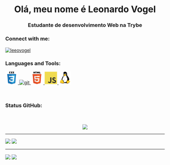 <h1 align="center">Olá, meu nome é Leonardo Vogel</h1>
<h3 align="center">Estudante de desenvolvimento Web na Trybe</h3>

<h3 align="left">Connect with me:</h3>
<p align="left">
<a href="https://linkedin.com/in/leeovogel" target="blank"><img align="center" src="https://raw.githubusercontent.com/rahuldkjain/github-profile-readme-generator/master/src/images/icons/Social/linked-in-alt.svg" alt="leeovogel" height="30" width="40" /></a>
</p>

<h3 align="left">Languages and Tools:</h3>
<p align="left"> <a href="https://www.w3schools.com/css/" target="_blank"> <img src="https://raw.githubusercontent.com/devicons/devicon/master/icons/css3/css3-original-wordmark.svg" alt="css3" width="40" height="40"/> </a> <a href="https://git-scm.com/" target="_blank"> <img src="https://www.vectorlogo.zone/logos/git-scm/git-scm-icon.svg" alt="git" width="40" height="40"/> </a> <a href="https://www.w3.org/html/" target="_blank"> <img src="https://raw.githubusercontent.com/devicons/devicon/master/icons/html5/html5-original-wordmark.svg" alt="html5" width="40" height="40"/> </a> <a href="https://developer.mozilla.org/en-US/docs/Web/JavaScript" target="_blank"> <img src="https://raw.githubusercontent.com/devicons/devicon/master/icons/javascript/javascript-original.svg" alt="javascript" width="40" height="40"/> </a> <a href="https://www.linux.org/" target="_blank"> <img src="https://raw.githubusercontent.com/devicons/devicon/master/icons/linux/linux-original.svg" alt="linux" width="40" height="40"/> </a> </p>


<br>
<h3 align="left">Status GitHub:</h3>
<br>
<p align="center">
   <img align="center" src="http://github-readme-streak-stats.herokuapp.com?user=leonardovogel&theme=github-dark&hide_border=true&date_format=j%20M%5B%20Y%5D&stroke=1F6FEB&dates=58A6FF&fire=1F6FEB&ring=58A6FF">
   <hr>
   <img height:"180em" src="https://github-readme-stats.vercel.app/api?username=leonardovogel&show_icons=true&hide_border=true&theme=github_dark">
   <img height:"180em" src="https://github-readme-stats.vercel.app/api/top-langs/?username=leonardovogel&theme=github_dark&hide_border=true">
   <hr>
   <img align="center" src="https://github-readme-stats.vercel.app/api/pin/?username=leonardovogel&repo=trybe-exercicios&theme=github_dark&border_radius=30&border_color=58A6FF">
   <img align="center" src="https://github-readme-stats.vercel.app/api/pin/?username=leonardovogel&repo=leonardovogel.github.io&theme=github_dark&border_radius=30&border_color=58A6FF">
</p>
